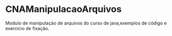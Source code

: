 # CNAManipulacaoArquivos
Modulo de manipulação de arquivos do curso de java,exemplos de código e exercício de fixação. 
